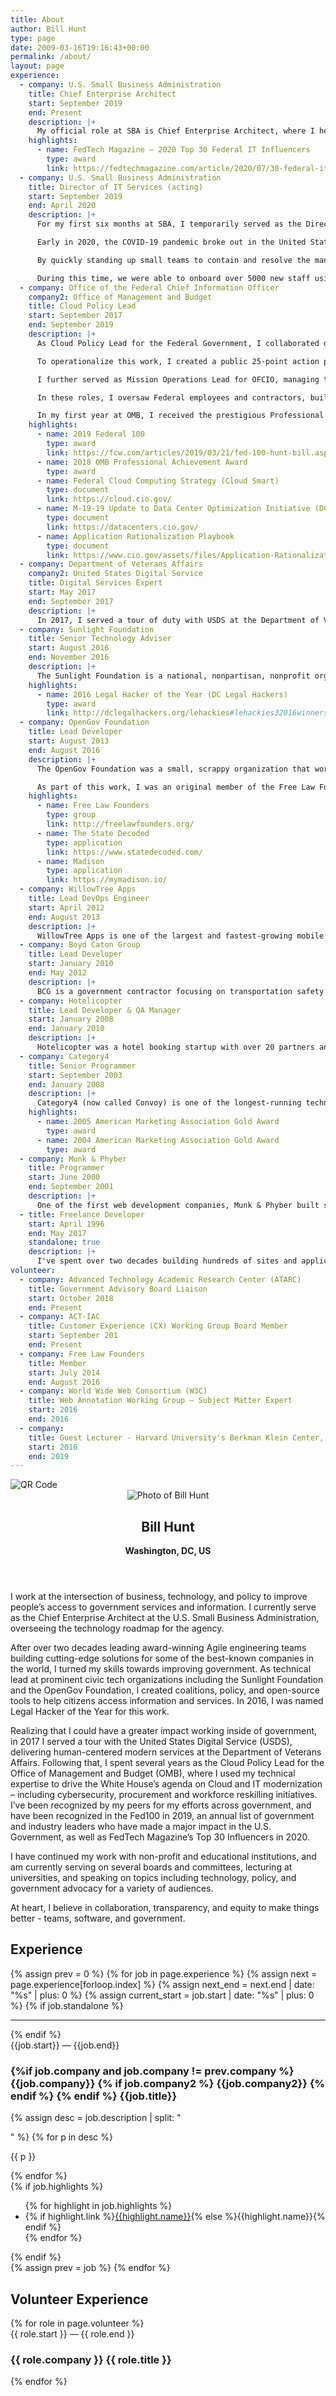 ```yaml
---
title: About
author: Bill Hunt
type: page
date: 2009-03-16T19:16:43+00:00
permalink: /about/
layout: page
experience:
  - company: U.S. Small Business Administration
    title: Chief Enterprise Architect
    start: September 2019
    end: Present
    description: |+
      My official role at SBA is Chief Enterprise Architect, where I help to set the roadmap for technology across the organization. As chair of the Architecture Review Board, I work with agency offices to ensure they stay in compliance with Federal law, policy, as well as adhering to the enterprise-wide future state plan. This includes evaluation of new technology solutions, performing analyses of alternatives, and the rationalization of system and application portfolios.
    highlights:
      - name: FedTech Magazine – 2020 Top 30 Federal IT Influencers
        type: award
        link: https://fedtechmagazine.com/article/2020/07/30-federal-it-influencers-worth-follow-2020
  - company: U.S. Small Business Administration
    title: Director of IT Services (acting)
    start: September 2019
    end: April 2020
    description: |+
      For my first six months at SBA, I temporarily served as the Director of IT Services, managing all of our operations and infrastructure, overseeing a staff of 15 Federal employees and 35 contractors, representing a budget of approximately $20 million. During this period, I performed employee evaluations and hiring, drafted and oversaw contracts, established budget targets, and created a program for service level and performance measurement. In this role, I coordinated closely with the Chief Information Officer, Chief Technology Officer, Director of Business Technology Solutions, Chief Information Security Officer, as well as program leads for the Office of Capital Access, the Office of Disaster Assistance, and Office of the Chief Financial Officer, among others.

      Early in 2020, the COVID-19 pandemic broke out in the United States. This resulted in two major intertwined initiatives. First, Congress tasked SBA with distributing approximately $350 billion in small business loans and grants. Second, many agency offices moved to 100% telework. These combined to create a “perfect storm” of massive demand on SBA’s infrastructure and resources.

      By quickly standing up small teams to contain and resolve the many emerging problems, I was able to keep our core services available to staff during this difficult time. This included moving services to both cloud-based and hybrid solutions to increase capacity for the many citizens accessing our services, as well as our own staff. We also deployed advanced identity and security capabilities (as part of our Zero Trust Networking initiative), and accelerated the rollout of many new remote work features to enable the sudden flood of new teleworkers. I also created a “fallback headquarters” to handle distribution of hardware and devices, in advance of the shutdown of the DC-based office.

      During this time, we were able to onboard over 5000 new staff using these new processes and tools, and kept the American economy strong through the distribution of loans and grants to small businesses.
  - company: Office of the Federal Chief Information Officer
    company2: Office of Management and Budget
    title: Cloud Policy Lead
    start: September 2017
    end: September 2019
    description: |+
      As Cloud Policy Lead for the Federal Government, I collaborated daily with White House officials, Cabinet-level CIOs, and practitioners across the entire Federal enterprise to drive modern and mature practices in IT infrastructure for government services. To address the government’s largest barriers to IT modernization, the capstone of my work was creating the 2019 Federal Cloud Computing Strategy, “Cloud Smart.” This strategy was a bold new direction for IT management in the Federal government, bringing together a large number sweeping policy reforms in cybersecurity, IT procurement, and workforce reskilling. In a 2020 study by Meritalk, 71% of Federal agencies said Cloud Smart increased their pace of cloud adoption.

      To operationalize this work, I created a public 25-point action plan for execution of the strategy, co-created with agency leads. I also lead the CIO Council effort on the creation of the Application Rationalization Playbook, to help enable agencies to modernize their IT systems using a data-driven approach. Furthermore, I oversaw the optimization and consolidation of over 12,000 Federal data centers, a portfolio representing approximately $8 billion annually. I personally crafted a revised Data Center Optimization Initiative policy (M-19-19), which saved taxpayers $2 billion over two years, while reducing the reporting burden by as much as 10,000 hours per agency, per year.

      I further served as Mission Operations Lead for OFCIO, managing teams for workforce reskilling, shared government-wide services, network modernization, cloud email migration, and other related initiatives. I also led the White House’s work on the National Action Plan for Open Government, bringing my experience in government transparency and civic tech to set a national vision for openness.

      In these roles, I oversaw Federal employees and contractors, built cross-agency coalitions, oversaw initiatives, and drafted policy. I also regularly briefed senior Federal agency and White House leadership on a variety of topics, prepared them for Congressional hearings, and represented the White House speaking at frequent public events.

      In my first year at OMB, I received the prestigious Professional Achievement Award — an honor usually reserved for three years or more of exceptional service — for my innovative, collaborative approach to this work. In 2019, I was also named to the Fed100, after being nominated by my peers both inside and outside of government.
    highlights:
      - name: 2019 Federal 100
        type: award
        link: https://fcw.com/articles/2019/03/21/fed-100-hunt-bill.aspx
      - name: 2018 OMB Professional Achievement Award
        type: award
      - name: Federal Cloud Computing Strategy (Cloud Smart)
        type: document
        link: https://cloud.cio.gov/
      - name: M-19-19 Update to Data Center Optimization Initiative (DCOI)
        type: document
        link: https://datacenters.cio.gov/
      - name: Application Rationalization Playbook
        type: document
        link: https://www.cio.gov/assets/files/Application-Rationalization-Playbook.pdf
  - company: Department of Veterans Affairs
    company2: United States Digital Service
    title: Digital Services Expert
    start: May 2017
    end: September 2017
    description: |+
      In 2017, I served a tour of duty with USDS at the Department of Veterans Affairs, working to create Veteran-centric, modern services. During my time at the VA, I worked closely with the modernization teams on several initiatives and policies focused on user experience, including identity management & authentication, mobile application strategy, patient scheduling, and open data. This work included evaluation of new technology solutions, policy & user research, and stakeholder engagement ranging from Veterans to senior agency executives.
  - company: Sunlight Foundation
    title: Senior Technology Adviser
    start: August 2016
    end: November 2016
    description: |+
      The Sunlight Foundation is a national, nonpartisan, nonprofit organization that uses civic technologies, open data, policy analysis, and journalism to make government more accountable and transparent. I served as Senior Technology Adviser through their board transition, working with the Labs Director to shut down their technology program (Sunlight Labs) responsibly. This involved rationalizing and open-sourcing our entire application and infrastructure portfolio containing dozens of applications and tools used by political journalists and organizations worldwide. I transferred our software projects to new maintainers, reengineered our entire IT infrastructure to use commercial off-the-shelf products, and open sourced all of our tools and data under open licenses for future journalists, researchers, and the general public to use. DC Legal Hackers named me Legal Hacker of the Year 2016 for this work.
    highlights:
      - name: 2016 Legal Hacker of the Year (DC Legal Hackers)
        type: award
        link: http://dclegalhackers.org/lehackies#lehackies32016winners
  - company: OpenGov Foundation
    title: Lead Developer
    start: August 2013
    end: August 2016
    description: |+
      The OpenGov Foundation was a small, scrappy organization that worked to create policy and tools for open government and public engagement in law and policy. Founded by former Congressman Darrell Issa in 2013 as a nonpartisan organization to help the public fight the SOPA and PIPA legislation in the House, the scope of our work quickly expanded to open law and legislation efforts nationally and internationally, local to Federal. Acting as our CTO, I worked to grow our team and collaborate with officials at all levels of government to make the law open and accessible to everyone. I also evaluated business opportunities and new technology initiatives, and lead the development of our two flagship applications, Madison and The State Decoded, which are used by governments and organizations all over the world. Our clients included the White House, the United Nations, the Government of Mexico, as well state and local governments including Maryland, Chicago, San Francisco, Washington D.C., and many others.

      As part of this work, I was an original member of the Free Law Founders, a national open-law organization of city & state officials and civic nonprofits working to drive open policies and standards. I also served as a subject matter expert on law and legal data to the World Wide Web Consortium (W3C)’s Web Annotation Working Group.
    highlights:
      - name: Free Law Founders
        type: group
        link: http://freelawfounders.org/
      - name: The State Decoded
        type: application
        link: https://www.statedecoded.com/
      - name: Madison
        type: application
        link: https://mymadison.io/
  - company: WillowTree Apps
    title: Lead DevOps Engineer
    start: April 2012
    end: August 2013
    description: |+
      WillowTree Apps is one of the largest and fastest-growing mobile app companies, specializing in creating cutting-edge technology solutions for the most famous brands in the world, including Fortune 50 companies. As Lead DevOps Engineer, I oversaw the architecture and implementation of dozens of projects to deliver high-availability Cloud-based infrastructure and APIs for some of the most popular mobile apps of the day. As our company rapidly expanded, we worked to build an intentional, diverse team by leveraging means such as paid apprenticeships and internships to provide training opportunities to candidates from non-traditional backgrounds.
  - company: Boyd Caton Group
    title: Lead Developer
    start: January 2010
    end: May 2012
    description: |+
      BCG is a government contractor focusing on transportation safety & security, with clients including the Federal Transit Administration (Department of Transportation) and WMATA. During my time as Lead Developer, I lead the team working on Federal safety websites, met with top agency officials, lead the rebranding and redesign of our company website, and created a series of cloud-based data visualization dashboards and tools for safety and security information for a variety of audiences.
  - company: Hotelicopter
    title: Lead Developer & QA Manager
    start: January 2008
    end: January 2010
    description: |+
      Hotelicopter was a hotel booking startup with over 20 partners and many times the inventory of its contemporary, Kayak. Serving the dual roles of Lead Developer and Quality Assurance Manager, I built several international teams, integrating three shifts across overlapping timezones. I lead the engineering efforts across the entire application stack, from infrastructure to application to user testing. Hotelicopter was acquired in 2012 by a joint venture group consisting of Hilton, Hyatt, Marriott, and others.
  - company: Category4
    title: Senior Programmer
    start: September 2003
    end: January 2008
    description: |+
      Category4 (now called Convoy) is one of the longest-running technology service firms in Virginia. I worked with dozens of clients during my years there, building a variety of applications to suit different project needs. In the time before Etsy and Shopify, we built one of the first reusable, customizable e-commerce website engines, and I created one of the first applications to show real estate listings on the internet. Category4 won the Gold award from the American Marketing Association two years in a row for websites that I worked on.
    highlights:
      - name: 2005 American Marketing Association Gold Award
        type: award
      - name: 2004 American Marketing Association Gold Award
        type: award
  - company: Munk & Phyber
    title: Programmer
    start: June 2000
    end: September 2001
    description: |+
      One of the first web development companies, Munk & Phyber built some of the earliest e-commerce sites in the world, as well as making sites for local non-profits and artists. M&P was one of the first companies to use PHP – a relatively unknown programming language at the time, but which now powers over 80% of websites in the world.
  - title: Freelance Developer
    start: April 1996
    end: May 2017
    standalone: true
    description: |+
      I've spent over two decades building hundreds of sites and applications for a variety of clients. Throughout my work, I’ve stayed current with the latest cutting-edge tools. I've created plugins and themes for popular content management systems, built custom applications in a dozen different programming languages, and written many articles about various topics from technology to management to data standards policy.
volunteer:
  - company: Advanced Technology Academic Research Center (ATARC)
    title: Government Advisory Board Liaison
    start: October 2018
    end: Present
  - company: ACT-IAC
    title: Customer Experience (CX) Working Group Board Member
    start: September 201
    end: Present
  - company: Free Law Founders
    title: Member
    start: July 2014
    end: August 2016
  - company: World Wide Web Consortium (W3C)
    title: Web Annotation Working Group – Subject Matter Expert
    start: 2016
    end: 2016
  - company:
    title: Guest Lecturer - Harvard University's Berkman Klein Center, George Washington University Law School, etc.
    start: 2016
    end: 2019
---
```


<div class="qr-code print-only">
  <img class="qr-code-img" src="/assets/images/qr-code.svg" alt="QR Code" />
</div>

<header class="about-header">
  <img class="profile-photo" src="/uploads/2009/03/bill-hunt.jpg" alt="Photo of Bill Hunt"/>
  <div class="block block-profile">
    <h2>Bill Hunt</h2>
    <strong>Washington, DC, US</strong>
  </div>
</header>

<section class="about-summary">
  <p>
    I work at the intersection of business, technology, and policy to improve people’s access to government services and information. I currently serve as the Chief Enterprise Architect at the U.S. Small Business Administration, overseeing the technology roadmap for the agency.
  </p>
  <p>
    After over two decades leading award-winning Agile engineering teams building cutting-edge solutions for some of the best-known companies in the world, I turned my skills towards improving government. As technical lead at prominent civic tech organizations including the Sunlight Foundation and the OpenGov Foundation, I created coalitions, policy, and open-source tools to help citizens access information and services. In 2016, I was named Legal Hacker of the Year for this work.
  </p>
  <p>
    Realizing that I could have a greater impact working inside of government, in 2017 I served a tour with the United States Digital Service (USDS), delivering human-centered modern services at the Department of Veterans Affairs. Following that, I spent several years as the Cloud Policy Lead for the Office of Management and Budget (OMB), where I used my technical expertise to drive the White House’s agenda on Cloud and IT modernization – including cybersecurity, procurement and workforce reskilling initiatives. I’ve been recognized by my peers for my efforts across government, and have been recognized in the Fed100 in 2019, an annual list of government and industry leaders who have made a major impact in the U.S. Government, as well as FedTech Magazine’s Top 30 Influencers in 2020.
  </p>
  <p>
    I have continued my work with non-profit and educational institutions, and am currently serving on several boards and committees, lecturing at universities, and speaking on topics including technology, policy, and government advocacy for a variety of audiences.
  </p>
  <p>
    At heart, I believe in collaboration, transparency, and equity to make things better - teams, software, and government.
  </p>
</section>

<section class="experience">
  <h2 class="section-title">Experience</h2>
  {% assign prev = 0 %}
  {% for job in page.experience %}
    {% assign next = page.experience[forloop.index] %}
    {% assign next_end = next.end | date: "%s" | plus: 0 %}
    {% assign current_start = job.start | date: "%s" | plus: 0 %}
    {% if job.standalone %}<hr>{% endif %}
    <article class="job">
      <div class="job-timeline">
        <span class="job-timeline-start {% if next.standalone != true and current_start <= next_end %}job-timeline-overlap{% endif %}">{{job.start}}</span>
        <span class="divider">&mdash;</span>
        <span class="job-timeline-end">{{job.end}}</span>
      </div>
      <div class="job-title">
        <h3>
          {%if job.company and job.company != prev.company %}
            <span class="job-title-company">{{job.company}}</span>
            {% if job.company2 %}
            <span class="job-title-company">{{job.company2}}</span>
            {% endif %}
          {% endif %}
          <span class="job-title-position">{{job.title}}</span>
        </h3>
      </div>
      <div class="job-description">
        {% assign desc = job.description | split: "

" %}
        {% for p in desc %}<p>
          {{ p }}
        </p>{% endfor %}
      </div>
      {% if job.highlights %}
      <div class="job-accomplishments">
        <ul>
          {% for highlight in job.highlights %}
            <li class="{{highlight.type}}" title="{{highlight.type | capitalize}} - {{highlight.name}}"><span><i></i></span>{% if highlight.link %}<a href="{{highlight.link}}">{{highlight.name}}</a>{% else %}{{highlight.name}}{% endif %}</li>
          {% endfor %}
        </ul>
      </div>
      {% endif %}
    </article>
    {% assign prev = job %}
  {% endfor %}

  <h2 class="section-title">Volunteer Experience</h2>
  {% for role in page.volunteer %}
    <article class="job">
      <div class="job-timeline">
        <span class="job-timeline-start">{{ role.start }}</span>
        <span class="divider">&mdash;</span>
        <span class="job-timeline-end">{{ role.end }}</span>
      </div>
      <div class="job-title">
        <h3>
          <span class="job-title-company">{{ role.company }}</span>
          <span class="job-title-position">{{ role.title }}</span>
        </h3>
      </div>
    </article>
  {% endfor %}
</section>